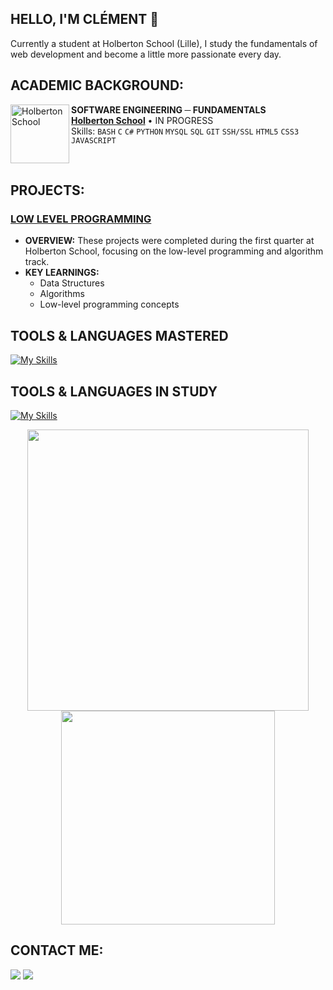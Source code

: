 ## HELLO, I'M CLÉMENT 👋 

Currently a student at Holberton School (Lille), I study the fundamentals of web development and become a little more passionate every day.

## ACADEMIC BACKGROUND:
[<img align="left" height="94px" width="94px" alt="Holberton School" src="https://blog.holbertonschool.com/wp-content/uploads/2019/04/instagram_feed180.jpg"/>](https://www.holbertonschool.fr/)
**SOFTWARE ENGINEERING ─ FUNDAMENTALS** \
[**Holberton School**](https://www.holbertonschool.fr/) • IN PROGRESS \
Skills: `BASH` `C` `C#` `PYTHON` `MYSQL` `SQL` `GIT` `SSH/SSL` `HTML5` `CSS3` `JAVASCRIPT` 

<br clear="left"/>

## PROJECTS:

### [LOW LEVEL PROGRAMMING](https://github.com/CLMNTDFR/holbertonschool-low_level_programming)

- **OVERVIEW:** 
These projects were completed during the first quarter at Holberton School, focusing on the low-level programming and algorithm track. 
- **KEY LEARNINGS:** 
  - Data Structures
  - Algorithms
  - Low-level programming concepts

## TOOLS & LANGUAGES MASTERED
[![My Skills](https://skillicons.dev/icons?i=bash,vscode,emacs,vim,git,github,windows,photoshop,discord)](https://skillicons.dev)

## TOOLS & LANGUAGES IN STUDY
[![My Skills](https://skillicons.dev/icons?i=c,cs,python,html,css,js,docker,linux,ubuntu)](https://skillicons.dev)

<div align="center">
  <img width="450" src="https://github-readme-stats.vercel.app/api?username=CLMNTDFR&show_icons=true&theme=prussian&rank_icon=github">
  <img width="342" src="https://github-readme-stats.vercel.app/api/top-langs/?username=CLMNTDFR&size_weight=0.5&count_weight=0.5&layout=compact&theme=prussian">
</div>


## CONTACT ME:
<div>
<a href = "mailto: deferclement59@gmail.com"><img loading="lazy" src="https://img.shields.io/badge/Gmail-D14836?style=for-the-badge&logo=gmail&logoColor=white" target="_blank"></a>
<a href="https://www.linkedin.com/in/clément-defer-21a2262a7/" target="_blank"><img loading="lazy" src="https://img.shields.io/badge/-LinkedIn-%230077B5?style=for-the-badge&logo=linkedin&logoColor=white" target="_blank"></a>   
</div>

<br>
